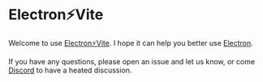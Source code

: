 # Electron⚡️Vite

Welcome to use [Electron⚡️Vite](https://github.com/electron-vite). I hope it can help you better use [Electron](https://www.electronjs.org/).

If you have any questions, please open an issue and let us know, or come [Discord](https://discord.gg/sRqjYpEAUK) to have a heated discussion.
